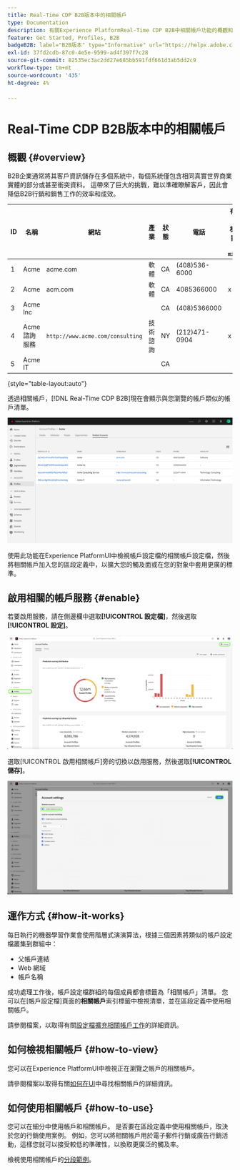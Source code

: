 ```yaml
---
title: Real-Time CDP B2B版本中的相關帳戶
type: Documentation
description: 有關Experience PlatformReal-Time CDP B2B中相關帳戶功能的概觀和詳細資訊。
feature: Get Started, Profiles, B2B
badgeB2B: label="B2B版本" type="Informative" url="https://helpx.adobe.com/tw/legal/product-descriptions/real-time-customer-data-platform-b2b-edition-prime-and-ultimate-packages.html newtab=true"
exl-id: 37fd2cdb-87c0-4e5e-9599-ad4f397f7c28
source-git-commit: 82535ec3ac2dd27e685bb591fdf661d3ab5dd2c9
workflow-type: tm+mt
source-wordcount: '435'
ht-degree: 4%

---
```


# Real-Time CDP B2B版本中的相關帳戶

## 概觀 {#overview}

B2B企業通常將其客戶資訊儲存在多個系統中，每個系統僅包含相同真實世界商業實體的部分或甚至衝突資料。 這帶來了巨大的挑戰，難以準確瞭解客戶，因此會降低B2B行銷和銷售工作的效率和成效。

| ID | 名稱 | 網站 | 產業 | 狀態 | 電話 | 有開啟的商機，其數量> `$1 million` |
|---|---|---|---|---|---|---|
| 1 | Acme | acme.com | 軟體 | CA | (408)536-6000 |   |
| 2 | Acme | acm.com | 軟體 | CA | 4085366000 | x |
| 3 | Acme Inc |   |   | CA | (408)5366000 |   |
| 4 | Acme諮詢服務 | `http://www.acme.com/consulting` | 技術諮詢 | NY | (212)471-0904 | x |
| 5 | Acme IT |   |   | CA |   |   |

{style="table-layout:auto"}

透過相關帳戶，[!DNL Real-Time CDP B2B]現在會顯示與您瀏覽的帳戶類似的帳戶清單。

![在Experience PlatformUI中顯示相關帳戶的熒幕。](/help/rtcdp/b2b-ai-ml-services/assets/related-accounts-in-ui.png)

使用此功能在Experience PlatformUI中檢視帳戶設定檔的相關帳戶設定檔，然後將相關帳戶加入您的區段定義中，以擴大您的觸及面或在您的對象中套用更廣的標準。

## 啟用相關的帳戶服務 {#enable}

若要啟用服務，請在側邊欄中選取&#x200B;**[!UICONTROL 設定檔]**，然後選取&#x200B;**[!UICONTROL 設定]**。

![Experience PlatformUI醒目提示設定檔和設定。](../assets/../b2b-ai-ml-services/assets/related-account-settings.png)

選取[!UICONTROL 啟用相關帳戶]旁的切換以啟用服務，然後選取&#x200B;**[!UICONTROL 儲存]**。

![帳戶設定畫面反白顯示切換並儲存。](../assets/../b2b-ai-ml-services/assets/related-account-toggle.png)

## 運作方式 {#how-it-works}

每日執行的機器學習作業會使用階層式演演算法，根據三個因素將類似的帳戶設定檔叢集到群組中：

* 父帳戶連結
* Web 網域
* 帳戶名稱

成功處理工作後，帳戶設定檔群組的每個成員都會標籤為「相關帳戶」清單。 您可以在[帳戶設定檔]頁面的&#x200B;**相關帳戶**&#x200B;索引標籤中檢視清單，並在區段定義中使用相關帳戶。

請參閱檔案，以取得有關[設定檔擴充相關帳戶工作](/help/dataflows/ui/b2b/monitor-profile-enrichment.md)的詳細資訊。

## 如何檢視相關帳戶 {#how-to-view}

您可以在Experience PlatformUI中檢視正在瀏覽之帳戶的相關帳戶。

請參閱檔案以取得有關[如何在UI](/help/rtcdp/accounts/account-profile-ui-guide.md#related-accounts-tab)中尋找相關帳戶的詳細資訊。

## 如何使用相關帳戶 {#how-to-use}

您可以在細分中使用帳戶和相關帳戶。 是否要在區段定義中使用相關帳戶，取決於您的行銷使用案例。 例如，您可以將相關帳戶用於電子郵件行銷或廣告行銷活動，這樣您就可以接受較低的準確性，以換取更廣泛的觸及率。

檢視使用相關帳戶的[分段範例](/help/rtcdp/segmentation/b2b.md#related-accounts)。
